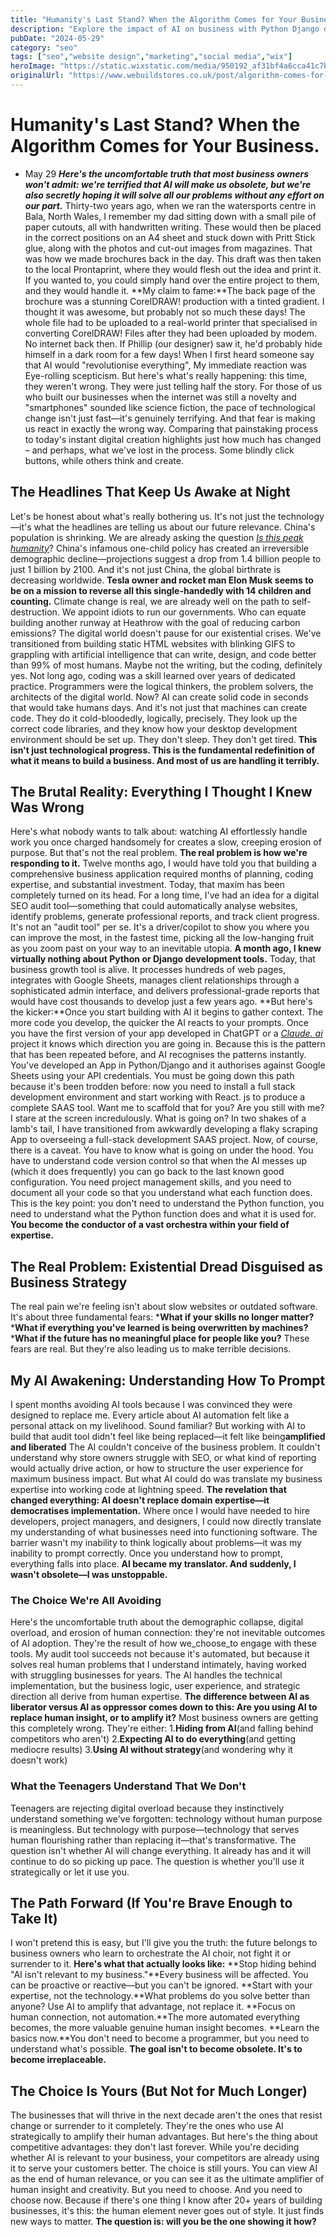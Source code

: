 ```yaml
---
title: "Humanity's Last Stand? When the Algorithm Comes for Your Business."
description: "Explore the impact of AI on business with Python Django development. Discover how Python Django development can transform your business strategy today."
pubDate: "2024-05-29"
category: "seo"
tags: ["seo","website design","marketing","social media","wix"]
heroImage: "https://static.wixstatic.com/media/950192_af31bf4a6cca41c7bee7ab02628f4023~mv2.jpg/v1/fill/w_740,h_420,al_c,q_90,usm_0.66_1.00_0.01,enc_avif,quality_auto/950192_af31bf4a6cca41c7bee7ab02628f4023~mv2.jpg"
originalUrl: "https://www.webuildstores.co.uk/post/algorithm-comes-for-your-business"
---
```


# Humanity's Last Stand? When the Algorithm Comes for Your Business.
 * May 29
**_Here's the uncomfortable truth that most business owners won't admit: we're terrified that AI will make us obsolete, but we're also secretly hoping it will solve all our problems without any effort on our part._**
Thirty-two years ago, when we ran the watersports centre in Bala, North Wales, I remember my dad sitting down with a small pile of paper cutouts, all with handwritten writing. These would then be placed in the correct positions on an A4 sheet and stuck down with Pritt Stick glue, along with the photos and cut-out images from magazines. That was how we made brochures back in the day.
This draft was then taken to the local Prontaprint, where they would flesh out the idea and print it.
If you wanted to, you could simply hand over the entire project to them, and they would handle it.
**My claim to fame:**The back page of the brochure was a stunning CorelDRAW! production with a tinted gradient. I thought it was awesome, but probably not so much these days! The whole file had to be uploaded to a real-world printer that specialised in converting CorelDRAW! Files after they had been uploaded by modem. No internet back then.
If Phillip (our designer) saw it, he'd probably hide himself in a dark room for a few days!
When I first heard someone say that AI would "revolutionise everything", My immediate reaction was Eye-rolling scepticism.
But here's what's really happening: this time, they weren't wrong. They were just telling half the story.
For those of us who built our businesses when the internet was still a novelty and "smartphones" sounded like science fiction, the pace of technological change isn't just fast—it's genuinely terrifying. And that fear is making us react in exactly the wrong way.
Comparing that painstaking process to today's instant digital creation highlights just how much has changed – and perhaps, what we've lost in the process. Some blindly click buttons, while others think and create.
## The Headlines That Keep Us Awake at Night
Let's be honest about what's really bothering us. It's not just the technology—it's what the headlines are telling us about our future relevance.
China's population is shrinking. We are already asking the question [_Is this peak humanity_](https://www.theguardian.com/world/article/2024/aug/11/global-birthrates-dropping)? China's infamous one-child policy has created an irreversible demographic decline—projections suggest a drop from 1.4 billion people to just 1 billion by 2100. And it's not just China, the global birthrate is decreasing worldwide.
**Tesla owner and rocket man Elon Musk seems to be on a mission to reverse all this single-handedly with 14 children and counting.**
Climate change is real, we are already well on the path to self-destruction. We appoint idiots to run our governments. Who can equate building another runway at Heathrow with the goal of reducing carbon emissions?
The digital world doesn't pause for our existential crises. We've transitioned from building static HTML websites with blinking GIFS to grappling with artificial intelligence that can write, design, and code better than 99% of most humans. Maybe not the writing, but the coding, definitely yes.
Not long ago, coding was a skill learned over years of dedicated practice. Programmers were the logical thinkers, the problem solvers, the architects of the digital world. Now? AI can create solid code in seconds that would take humans days.
And it's not just that machines can create code. They do it cold-bloodedly, logically, precisely. They look up the correct code libraries, and they know how your desktop development environment should be set up. They don't sleep. They don't get tired.
**This isn't just technological progress. This is the fundamental redefinition of what it means to build a business. And most of us are handling it terribly.**
## The Brutal Reality: Everything I Thought I Knew Was Wrong
Here's what nobody wants to talk about: watching AI effortlessly handle work you once charged handsomely for creates a slow, creeping erosion of purpose. But that's not the real problem.
**The real problem is how we're responding to it.**
Twelve months ago, I would have told you that building a comprehensive business application required months of planning, coding expertise, and substantial investment. Today, that maxim has been completely turned on its head.
For a long time, I've had an idea for a digital SEO audit tool—something that could automatically analyse websites, identify problems, generate professional reports, and track client progress.
It's not an "audit tool" per se. It's a driver/copilot to show you where you can improve the most, in the fastest time, picking all the low-hanging fruit as you zoom past on your way to an inevitable utopia.
**A month ago, I knew virtually nothing about Python or Django development tools.**
Today, that business growth tool is alive. It processes hundreds of web pages, integrates with Google Sheets, manages client relationships through a sophisticated admin interface, and delivers professional-grade reports that would have cost thousands to develop just a few years ago.
**But here's the kicker:**Once you start building with AI it begins to gather context. The more code you develop, the quicker the AI reacts to your prompts. Once you have the first version of your app developed in ChatGPT or a [_Claude. ai_](http://Claude.ai) project it knows which direction you are going in. Because this is the pattern that has been repeated before, and AI recognises the patterns instantly.
You've developed an App in Python/Django and it authorises against Google Sheets using your API credentials. You must be going down this path because it's been trodden before: now you need to install a full stack development environment and start working with React. js to produce a complete SAAS tool. Want me to scaffold that for you? Are you still with me?
I stare at the screen incredulously. What is going on? In two shakes of a lamb's tail, I have transitioned from awkwardly developing a flaky scraping App to overseeing a full-stack development SAAS project.
Now, of course, there is a caveat. You have to know what is going on under the hood. You have to understand code version control so that when the AI messes up (which it does frequently) you can go back to the last known good configuration. You need project management skills, and you need to document all your code so that you understand what each function does.
This is the key point: you don't need to understand the Python function, you need to understand what the Python function does and what it is used for.
**You become the conductor of a vast orchestra within your field of expertise.**
## The Real Problem: Existential Dread Disguised as Business Strategy
The real pain we're feeling isn't about slow websites or outdated software. It's about three fundamental fears:
 ***What if your skills no longer matter?**
 ***What if everything you've learned is being overwritten by machines?**
 ***What if the future has no meaningful place for people like you?**
These fears are real. But they're also leading us to make terrible decisions.
## My AI Awakening: Understanding How To Prompt
I spent months avoiding AI tools because I was convinced they were designed to replace me. Every article about AI automation felt like a personal attack on my livelihood. Sound familiar?
But working with AI to build that audit tool didn't feel like being replaced—it felt like being**amplified and liberated**
The AI couldn't conceive of the business problem. It couldn't understand why store owners struggle with SEO, or what kind of reporting would actually drive action, or how to structure the user experience for maximum business impact.
But what AI could do was translate my business expertise into working code at lightning speed.
**The revelation that changed everything: AI doesn't replace domain expertise—it democratises implementation.**
Where once I would have needed to hire developers, project managers, and designers, I could now directly translate my understanding of what businesses need into functioning software. The barrier wasn't my inability to think logically about problems—it was my inability to prompt correctly. Once you understand how to prompt, everything falls into place.
**AI became my translator. And suddenly, I wasn't obsolete—I was unstoppable.**
### The Choice We're All Avoiding

Here's the uncomfortable truth about the demographic collapse, digital overload, and erosion of human connection: they're not inevitable outcomes of AI adoption. They're the result of how we_choose_to engage with these tools.
My audit tool succeeds not because it's automated, but because it solves real human problems that I understand intimately, having worked with struggling businesses for years. The AI handles the technical implementation, but the business logic, user experience, and strategic direction all derive from human expertise.
**The difference between AI as liberator versus AI as oppressor comes down to this: Are you using AI to replace human insight, or to amplify it?**
Most business owners are getting this completely wrong. They're either:
 1.**Hiding from AI**(and falling behind competitors who aren't)
 2.**Expecting AI to do everything**(and getting mediocre results)
 3.**Using AI without strategy**(and wondering why it doesn't work)
### What the Teenagers Understand That We Don't

Teenagers are rejecting digital overload because they instinctively understand something we've forgotten: technology without human purpose is meaningless.
But technology with purpose—technology that serves human flourishing rather than replacing it—that's transformative.
The question isn't whether AI will change everything. It already has and it will continue to do so picking up pace.
The question is whether you'll use it strategically or let it use you.
## The Path Forward (If You're Brave Enough to Take It)
I won't pretend this is easy, but I'll give you the truth: the future belongs to business owners who learn to orchestrate the AI choir, not fight it or surrender to it.
**Here's what that actually looks like:**
**Stop hiding behind "AI isn't relevant to my business."**Every business will be affected. You can be proactive or reactive—but you can't be ignored.
**Start with your expertise, not the technology.**What problems do you solve better than anyone? Use AI to amplify that advantage, not replace it.
**Focus on human connection, not automation.**The more automated everything becomes, the more valuable genuine human insight becomes.
**Learn the basics now.**You don't need to become a programmer, but you need to understand what's possible.
**The goal isn't to become obsolete. It's to become irreplaceable.**
## The Choice Is Yours (But Not for Much Longer)
The businesses that will thrive in the next decade aren't the ones that resist change or surrender to it completely. They're the ones who use AI strategically to amplify their human advantages.
But here's the thing about competitive advantages: they don't last forever. While you're deciding whether AI is relevant to your business, your competitors are already using it to serve your customers better.
The choice is still yours. You can view AI as the end of human relevance, or you can see it as the ultimate amplifier of human insight and creativity.
But you need to choose. And you need to choose now.
Because if there's one thing I know after 20+ years of building businesses, it's this: the human element never goes out of style. It just finds new ways to matter.
**The question is: will you be the one showing it how?**
